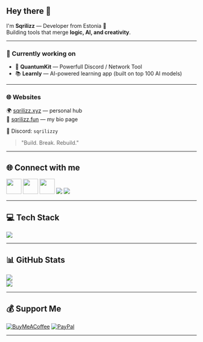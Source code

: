  ## Hey there 👋

I'm **Sqrilizz** — Developer from Estonia 🚀  
Building tools that merge **logic, AI, and creativity**.  

---

### 🔭 Currently working on
- 🧩 **QuantumKit** — Powerfull Discord / Network Tool
- 📚 **Learnly** — AI-powered learning app (built on top 100 AI models)  

---

### 🌐 Websites
🌍 [sqrilizz.xyz](https://sqrilizz.xyz) — personal hub  
🪪 [sqrilizz.fun](https://sqrilizz.fun) — my bio page  

💬 Discord: `sqrilizzy`  

> "Build. Break. Rebuild." 

---

## 🌐 Connect with me
<p align="left">
  <a href="https://discord.gg/sqrilizzy"><img src="https://skillicons.dev/icons?i=discord" height="40"/></a>
  <a href="https://instagram.com/Matve1m0k1"><img src="https://skillicons.dev/icons?i=instagram" height="40"/></a>
  <a href="mailto:moki912011@gmail.com"><img src="https://skillicons.dev/icons?i=gmail" height="40"/></a>
  <a href="https://tidal.com/@sqrilizz"><img src="https://img.shields.io/badge/Tidal-000000?style=for-the-badge&logo=tidal&logoColor=white"/></a>
  <a href="https://youtube.com/@sqrilizz"><img src="https://img.shields.io/badge/YouTube-FF0000?style=for-the-badge&logo=youtube&logoColor=white"/></a>
</p>  

---

## 💻 Tech Stack
<p align="left">
  <img src="https://skillicons.dev/icons?i=java,python,html,js,nodejs,npm,mysql,firebase,nginx,cloudflare,pytorch,figma,git,linux" />
</p>

---

## 📊 GitHub Stats
![](https://github-readme-stats.vercel.app/api?username=sqrilizz&show_icons=true&theme=radical)  
![](https://github-readme-stats.vercel.app/api/top-langs/?username=sqrilizz&layout=compact&theme=radical)

---

## 💰 Support Me
[![BuyMeACoffee](https://img.shields.io/badge/Buy%20Me%20a%20Coffee-ffdd00?style=for-the-badge&logo=buy-me-a-coffee&logoColor=black)](https://buymeacoffee.com/sqrilizz) 
[![PayPal](https://img.shields.io/badge/PayPal-00457C?style=for-the-badge&logo=paypal&logoColor=white)](https://buymeacoffee.com/sqrilizz)  

---
